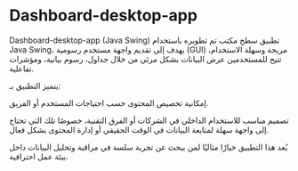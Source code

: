 # Dashboard-desktop-app

 Dashboard-desktop-app (Java Swing)
تطبيق سطح مكتب تم تطويره باستخدام Java Swing، يهدف إلى تقديم واجهة مستخدم رسومية (GUI) مريحة وسهلة الاستخدام، تتيح للمستخدمين عرض البيانات بشكل مرئي من خلال جداول، رسوم بيانية، ومؤشرات تفاعلية.

يتميز التطبيق بـ:

إمكانية تخصيص المحتوى حسب احتياجات المستخدم أو الفريق.

تصميم مناسب للاستخدام الداخلي في الشركات أو الفرق التقنية، خصوصًا تلك التي تحتاج إلى واجهة سهلة لمتابعة البيانات في الوقت الحقيقي أو إدارة المحتوى بشكل فعال.

يُعد هذا التطبيق خيارًا مثاليًا لمن يبحث عن تجربة سلسة في مراقبة وتحليل البيانات داخل بيئة عمل احترافية.
